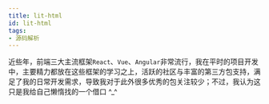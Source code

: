 ```yaml
---
title: lit-html
id: lit-html
tags:
- 源码解析
---
```

近些年，前端三大主流框架`React`、`Vue`、`Angular`非常流行，我在平时的项目开发中，主要精力都放在这些框架的学习之上，活跃的社区与丰富的第三方包支持，满足了我的日常开发需求，导致我对于此外很多优秀的包关注较少；不过，我认为这只是我给自己懒惰找的一个借口 \^_^




<!--stackedit_data:
eyJoaXN0b3J5IjpbMTk3Nzc4MDQxNywtMTkzNzQwODQyNSw2NT
AxOTQwNTksLTc4MDc2OTg0NV19
-->
